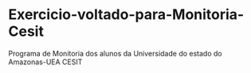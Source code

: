 # Exercicio-voltado-para-Monitoria-Cesit
 Programa de Monitoria dos alunos da Universidade do estado do Amazonas-UEA CESIT
